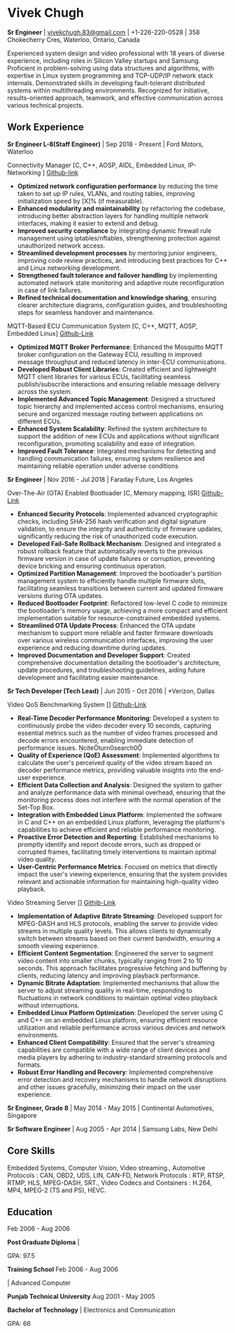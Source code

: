 # Vivek Chugh

**Sr Engineer** | vivekchugh.83@gmail.com | +1-226-220-0528 | 358 Chokecherry Cres, Waterloo, Ontario, Canada

Experienced system design and video professional with 18 years of diverse experience, including roles in Silicon Valley startups and Samsung. Proficient in problem-solving using data structures and algorithms, with expertise in Linux system programming and TCP-UDP/IP network stack internals. Demonstrated skills in developing fault-tolerant distributed systems within multithreading environments. Recognized for initiative, results-oriented approach, teamwork, and effective communication across various technical projects.

## Work Experience

**Sr Engineer L-8(Staff Engineer)** | Sep 2018 - Present | Ford Motors, Waterloo

Connectivity Manager  [C, C++, AOSP, AIDL, Embedded Linux, IP-Networking ] [Github-link](https://github.com/VivekChugh/profille/blob/main/project_Networking_CM.md)
- **Optimized network configuration performance** by reducing the time taken to set up IP rules, VLANs, and routing tables, improving initialization speed by [X]% (if measurable).  
- **Enhanced modularity and maintainability** by refactoring the codebase, introducing better abstraction layers for handling multiple network interfaces, making it easier to extend and debug. 
- **Improved security compliance** by integrating dynamic firewall rule management using iptables/nftables, strengthening protection against unauthorized network access.  
- **Streamlined development processes** by mentoring junior engineers, improving code review practices, and introducing best practices for C++ and Linux networking development.  
- **Strengthened fault tolerance and failover handling** by implementing automated network state monitoring and adaptive route reconfiguration in case of link failures.  
- **Refined technical documentation and knowledge sharing**, ensuring clearer architecture diagrams, configuration guides, and troubleshooting steps for seamless handover and maintenance.  

MQTT-Based ECU Communication System [C, C++, MQTT, AOSP, Embedded Linux] [Github-Link](https://github.com/VivekChugh/profille/blob/main/project_MQTT.md)
- **Optimized MQTT Broker Performance**: Enhanced the Mosquitto MQTT broker configuration on the Gateway ECU, resulting in improved message throughput and reduced latency in inter-ECU communications.
- **Developed Robust Client Libraries**: Created efficient and lightweight MQTT client libraries for various ECUs, facilitating seamless publish/subscribe interactions and ensuring reliable message delivery across the system.
- **Implemented Advanced Topic Management**: Designed a structured topic hierarchy and implemented access control mechanisms, ensuring secure and organized message routing between applications on different ECUs.
- **Enhanced System Scalability**: Refined the system architecture to support the addition of new ECUs and applications without significant reconfiguration, promoting scalability and ease of integration.
- **Improved Fault Tolerance**: Integrated mechanisms for detecting and handling communication failures, ensuring system resilience and maintaining reliable operation under adverse conditions


**Sr Engineer** | Nov 2016 - Jul 2018 | Faraday Future, Los Angeles 

Over-The-Air (OTA) Enabled Bootloader [C, Memory mapping, ISR] [Github-Link](https://github.com/VivekChugh/profille/blob/main/project_OTA_BL.md)
- **Enhanced Security Protocols**: Implemented advanced cryptographic checks, including SHA-256 hash verification and digital signature validation, to ensure the integrity and authenticity of firmware updates, significantly reducing the risk of unauthorized code execution.
- **Developed Fail-Safe Rollback Mechanism**: Designed and integrated a robust rollback feature that automatically reverts to the previous firmware version in case of update failures or corruption, preventing device bricking and ensuring continuous operation.
- **Optimized Partition Management**: Improved the bootloader's partition management system to efficiently handle multiple firmware slots, facilitating seamless transitions between current and updated firmware versions during OTA updates.
- **Reduced Bootloader Footprint**: Refactored low-level C code to minimize the bootloader's memory usage, achieving a more compact and efficient implementation suitable for resource-constrained embedded systems.
- **Streamlined OTA Update Process**: Enhanced the OTA update mechanism to support more reliable and faster firmware downloads over various wireless communication interfaces, improving the user experience and reducing downtime during updates.
- **Improved Documentation and Developer Support**: Created comprehensive documentation detailing the bootloader's architecture, update procedures, and troubleshooting guidelines, aiding future development and facilitating easier maintenance.


**Sr Tech Developer (Tech Lead)** | Jun 2015 - Oct 2016 | *Verizon, Dallas

Video QoS Benchmarking System [] [Github-Link]()
- **Real-Time Decoder Performance Monitoring**: Developed a system to continuously probe the video decoder every 10 seconds, capturing essential metrics such as the number of video frames processed and decode errors encountered, enabling immediate detection of performance issues. citeturn0search0
- **Quality of Experience (QoE) Assessment**: Implemented algorithms to calculate the user's perceived quality of the video stream based on decoder performance metrics, providing valuable insights into the end-user experience.
- **Efficient Data Collection and Analysis**: Designed the system to gather and analyze performance data with minimal overhead, ensuring that the monitoring process does not interfere with the normal operation of the Set-Top Box.
- **Integration with Embedded Linux Platform**: Implemented the software in C and C++ on an embedded Linux platform, leveraging the platform's capabilities to achieve efficient and reliable performance monitoring.
- **Proactive Error Detection and Reporting**: Established mechanisms to promptly identify and report decode errors, such as dropped or corrupted frames, facilitating timely interventions to maintain optimal video quality.
- **User-Centric Performance Metrics**: Focused on metrics that directly impact the user's viewing experience, ensuring that the system provides relevant and actionable information for maintaining high-quality video playback.

Video Streaming Server [] [Githib-Link]()  
- **Implementation of Adaptive Bitrate Streaming**: Developed support for MPEG-DASH and HLS protocols, enabling the server to provide video streams in multiple quality levels. This allows clients to dynamically switch between streams based on their current bandwidth, ensuring a smooth viewing experience. 
- **Efficient Content Segmentation**: Engineered the server to segment video content into smaller chunks, typically ranging from 2 to 10 seconds. This approach facilitates progressive fetching and buffering by clients, reducing latency and improving playback performance. 
- **Dynamic Bitrate Adaptation**: Implemented mechanisms that allow the server to adjust streaming quality in real-time, responding to fluctuations in network conditions to maintain optimal video playback without interruptions. 
- **Embedded Linux Platform Optimization**: Developed the server using C and C++ on an embedded Linux platform, ensuring efficient resource utilization and reliable performance across various devices and network environments. 
- **Enhanced Client Compatibility**: Ensured that the server's streaming capabilities are compatible with a wide range of client devices and media players by adhering to industry-standard streaming protocols and formats. 
- **Robust Error Handling and Recovery**: Implemented comprehensive error detection and recovery mechanisms to handle network disruptions and other issues gracefully, minimizing their impact on the user experience. 


**Sr Engineer, Grade 8** | May 2014 - May 2015 | Continental Automotives, Singapore


**Sr Software Engineer** | Aug 2005 - Apr 2014 | Samsung Labs, New Delhi


## Core Skills

Embedded Systems, Computer Vision, Video streaming., Automotive
Protocols : CAN, OBD2, UDS, LIN, CAN-FD, Network Protocols : RTP, RTSP,
RTMP, HLS, MPEG-DASH, SRT., Video Codecs and Containers : H.264, MP4,
MPEG-2 (TS and PS), HEVC.

## Education

Feb 2006 - Aug 2006

**Post Graduate Diploma** \|

GPA: 97.5

**Training School** Feb 2006 - Aug 2006

\| Advanced Computer

**Punjab Technical University** Aug 2001 - May 2005

**Bachelor of Technology** \| Electronics and Communication

GPA: 66
